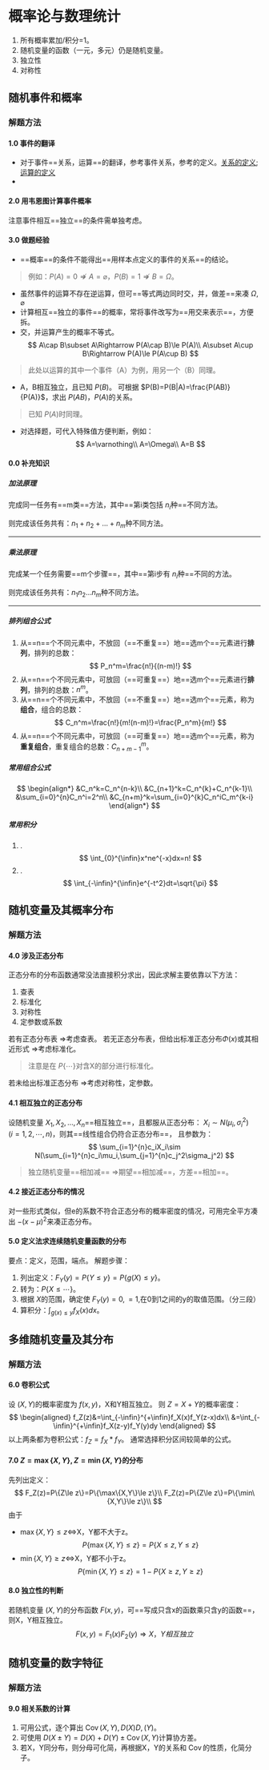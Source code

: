 # 概率论与数理统计
1. 所有概率累加/积分=1。
2. 随机变量的函数（一元，多元）仍是随机变量。
3. 独立性
4. 对称性
## 随机事件和概率
### 解题方法
#### 1.0 事件的翻译
* 对于事件==关系，运算==的翻译，参考事件关系，参考的定义。[关系的定义](1_0.md#随机事件的关系);[运算的定义](1_0.md#随机事件的运算)
* 
#### 2.0 用韦恩图计算事件概率
注意事件相互==独立==的条件需单独考虑。
#### 3.0 做题经验
* ==概率==的条件不能得出==用样本点定义的事件的关系==的结论。
>例如：$P(A)=0\nRightarrow A=\varnothing，P(B)=1\nRightarrow B=\Omega$。
* 虽然事件的运算不存在逆运算，但可==等式两边同时交，并，做差==来凑 $\Omega,\varnothing$
* 计算相互==独立的事件==的概率，常将事件改写为==用交来表示==，方便拆。
* 交，并运算产生的概率不等式。
$$
A\cap B\subset A\Rightarrow P(A\cap B)\le P(A)\\
A\subset A\cup B\Rightarrow P(A)\le P(A\cup B)
$$
>此处以运算的其中一个事件（A）为例，用另一个（B）同理。
* A，B相互独立，且已知 $P(B)$。
  可根据 $P(B)=P(B|A)=\frac{P(AB)}{P(A)}$，求出 $P(AB)，P(A)$的关系。
>已知 $P(A)$时同理。
* 对选择题，可代入特殊值方便判断，例如：
$$
A=\varnothing\\
A=\Omega\\
A=B
$$
#### 0.0 补充知识
##### 加法原理
完成同一任务有==m类==方法，其中==第i类包括 $n_i$种==不同方法。

则完成该任务共有：$n_1+n_2+\dots+n_m$种不同方法。
***
##### 乘法原理
完成某一个任务需要==m个步骤==，其中==第i步有 $n_i$种==不同的方法。

则完成该任务共有：$n_1n_2\dots n_m$种不同方法。
***
##### 排列组合公式
1. 从==n==个不同元素中，不放回（==不重复==）地==选m个==元素进行**排列**，排列的总数：
$$
P_n^m=\frac{n!}{(n-m)!}
$$
2. 从==n==个不同元素中，可放回（==可重复==）地==选m个==元素进行**排列**，排列的总数：$n^m$。
3. 从==n==个不同元素中，不放回（==不重复==）地==选m个==元素，称为**组合**，组合的总数：
$$
C_n^m=\frac{n!}{m!(n-m)!}=\frac{P_n^m}{m!}
$$
4. 从==n==个不同元素中，可放回（==可重复==）地==选m个==元素，称为**重复组合**，重复组合的总数：$C_{n+m-1}^m$。

##### 常用组合公式
$$
\begin{align*}
&C_n^k=C_n^{n-k}\\
&C_{n+1}^k=C_n^{k}+C_n^{k-1}\\
&\sum_{i=0}^{n}C_n^i=2^n\\
&C_{n+m}^k=\sum_{i=0}^{k}C_n^iC_m^{k-i}
\end{align*}
$$
##### 常用积分
1. .
$$
\int_{0}^{\infin}x^ne^{-x}dx=n!
$$
2. .
$$
\int_{-\infin}^{\infin}e^{-t^2}dt=\sqrt{\pi}
$$
## 随机变量及其概率分布
### 解题方法
#### 4.0 涉及正态分布
正态分布的分布函数通常没法直接积分求出，因此求解主要依靠以下方法：
1. 查表
2. 标准化
3. 对称性
4. 定参数或系数

若有正态分布表
$\Rightarrow$考虑查表。
若无正态分布表，但给出标准正态分布$\Phi(x)$或其相近形式
$\Rightarrow$考虑标准化。
>注意是在 $P\{\cdots\}$对含X的部分进行标准化。

若未给出标准正态分布
$\Rightarrow$考虑对称性，定参数。
#### 4.1 相互独立的正态分布
设随机变量 $X_1,X_2,\dots,X_n$==相互独立==，且都服从正态分布：
$X_i\sim N(\mu_i,\sigma_i^2)\quad(i=1,2,\cdots,n)$，则其==线性组合仍符合正态分布==，
且参数为：
$$
\sum_{i=1}^{n}c_iX_i\sim N(\sum_{i=1}^{n}c_i\mu_i,\sum_{j=1}^{n}c_j^2\sigma_j^2)
$$
>独立随机变量==相加减== $\Rightarrow$期望==相加减==，方差==相加==。
#### 4.2 接近正态分布的情况
对一些形式类似，但e的系数不符合正态分布的概率密度的情况，可用完全平方凑出 $-(x-\mu)^2$来凑正态分布。
#### 5.0 定义法求连续随机变量函数的分布
要点：定义，范围，端点。
解题步骤：
1. 列出定义：$F_Y(y)=P\{Y\le y\}=P\{g(X)\le y\}$。
2. 转为：$P\{X\le \cdots\}$。
3. 根据 $X$的范围，确定使 $F_Y(y)=0,=1,$在0到1之间的y的取值范围。（分三段）
4. 算积分：$\int_{g(x)\le y}f_X(x)dx$。
## 多维随机变量及其分布
### 解题方法
#### 6.0 卷积公式
设 $(X,Y)$的概率密度为 $f(x,y)$，X和Y相互独立。
则 $Z=X+Y$的概率密度：
$$
\begin{aligned}
f_Z(z)&=\int_{-\infin}^{+\infin}f_X(x)f_Y(z-x)dx\\
&=\int_{-\infin}^{+\infin}f_X(z-y)f_Y(y)dy
\end{aligned}
$$
以上两条都为卷积公式：$f_Z=f_X*f_Y$。
通常选择积分区间较简单的公式。
#### 7.0 $Z=\max\{X,Y\},Z=\min\{X,Y\}$的分布 
先列出定义：
$$
F_Z(z)=P\{Z\le z\}=P\{\max\{X,Y\}\le z\}\\
F_Z(z)=P\{Z\le z\}=P\{\min\{X,Y\}\le z\}\\
$$
由于
* $\max\{X,Y\}\le z\Leftrightarrow$X，Y都不大于z。
  $$
  P\{\max\{X,Y\}\le z\}=P\{X\le z,Y\le z\}
  $$
* $\min\{X,Y\}\ge z\Leftrightarrow$X，Y都不小于z。
  $$
  P\{\min\{X,Y\}\le z\}=1-P\{X\ge z,Y\ge z\}
  $$
#### 8.0 独立性的判断
若随机变量 $(X,Y)$的分布函数 $F(x,y)$，可==写成只含x的函数乘只含y的函数==，则X，Y相互独立。
$$
F(x,y)=F_1(x)F_2(y)\Rightarrow X，Y相互独立
$$
## 随机变量的数字特征
### 解题方法
#### 9.0 相关系数的计算
1. 可用公式，逐个算出 $\operatorname{Cov}(X,Y),D(X)D,(Y)$。
2. 可使用 $D(X\pm Y)=D(X)+D(Y)\pm\operatorname{Cov}(X,Y)$计算协方差。
3. 若X，Y同分布，则分母可化简，再根据X，Y的关系和 $\operatorname{Cov}$的性质，化简分子。
